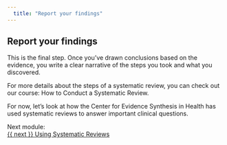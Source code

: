 ```yaml
---
  title: "Report your findings"
---
```


## Report your findings

This is the final step. Once you’ve drawn conclusions based on the evidence, you write a clear narrative of the steps you took and what you discovered. 

For more details about the steps of a systematic review, you can check out our course: How to Conduct a Systematic Review. 

For now, let’s look at how the Center for Evidence Synthesis in Health has used systematic reviews to answer important clinical questions. 




<div class="pagination-section">
			<div class="title">
				Next module:
			</div>
			<a rel="next" class="next" href="{{ site.baseurl }}/modules/using%20systematic%20reviews/how-can-they-help/"> {{ next }} Using Systematic Reviews
			</a>
		</div>